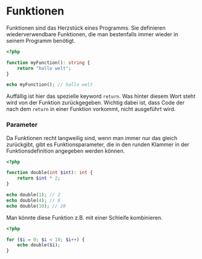 # Funktionen

Funktionen sind das Herzstück eines Programms. Sie definieren wiederverwendbare Funktionen, die man bestenfalls immer wieder in seinem Programm benötigt.  
```php 
<?php

function myFunction(): string {
    return "hallo welt";
}

echo myFunction(); // hallo welt
```
Auffällig ist hier das spezielle keyword `return`. Was hinter diesem Wort steht wird von der Funktion zurückgegeben. Wichtig dabei ist, dass Code der nach dem `return` in einer Funktion vorkommt, nicht ausgeführt wird.

### Parameter
Da Funktionen recht langweilig sind, wenn man immer nur das gleich zurückgibt, gibt es Funktionsparameter, die in den runden Klammer in der Funktionsdefinition angegeben werden können.
```php 
<?php

function double(int $int): int {
    return $int * 2;
}

echo double(1); // 2
echo double(4); // 8
echo double(10); // 20
```

Man könnte diese Funktion z.B. mit einer Schleife kombinieren.
```php 
<?php

for ($i = 0; $i < 10; $i++) {
    echo double($i);
}

```
